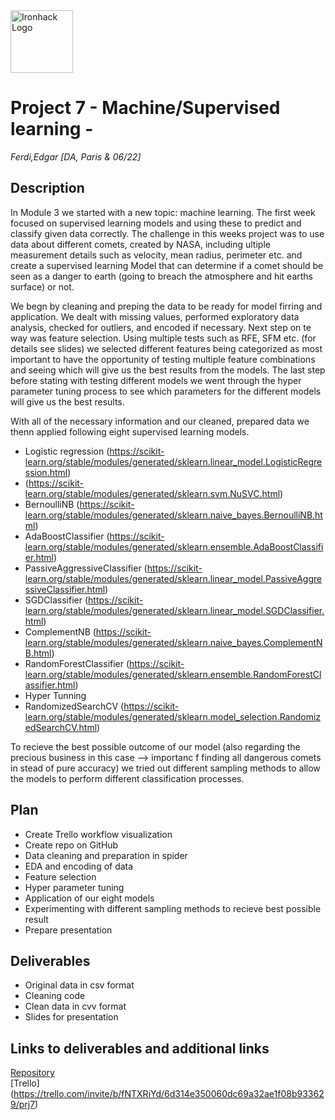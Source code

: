 <img src="https://bit.ly/2VnXWr2" alt="Ironhack Logo" width="100"/>

# Project 7 - Machine/Supervised learning - 

*Ferdi,Edgar*
*[DA, Paris & 06/22]*

## Description 

In Module 3 we started with a new topic: machine learning. The first week focused on supervised learning models and using these to predict and classify given data correctly. The challenge in this weeks project was to use data about different comets, created by NASA, including ultiple measurement details such as velocity, mean radius, perimeter etc. and create a supervised learning Model that can determine if a comet should be seen as a danger to earth (going to breach the atmosphere and hit earths surface) or not.

We begn by cleaning and preping the data to be ready for model firring and application. We dealt with missing values, performed exploratory data analysis, checked for outliers, and encoded if necessary. Next step on te way was feature selection. Using multiple tests such as RFE, SFM etc. (for details see slides) we selected different features being categorized as most important to have the opportunity of testing multiple feature combinations and seeing which will give us the best results from the models. The last step before stating with testing different models we went through the hyper parameter tuning process to see which parameters for the different models will give us the best results.

With all of the necessary information and our cleaned, prepared data we thenn applied following eight supervised learning models.
- Logistic regression (https://scikit-learn.org/stable/modules/generated/sklearn.linear_model.LogisticRegression.html)
- (https://scikit-learn.org/stable/modules/generated/sklearn.svm.NuSVC.html)
- BernoulliNB (https://scikit-learn.org/stable/modules/generated/sklearn.naive_bayes.BernoulliNB.html)
- AdaBoostClassifier (https://scikit-learn.org/stable/modules/generated/sklearn.ensemble.AdaBoostClassifier.html)
- PassiveAggressiveClassifier (https://scikit-learn.org/stable/modules/generated/sklearn.linear_model.PassiveAggressiveClassifier.html)
- SGDClassifier (https://scikit-learn.org/stable/modules/generated/sklearn.linear_model.SGDClassifier.html)
- ComplementNB (https://scikit-learn.org/stable/modules/generated/sklearn.naive_bayes.ComplementNB.html)
- RandomForestClassifier (https://scikit-learn.org/stable/modules/generated/sklearn.ensemble.RandomForestClassifier.html)
- Hyper Tunning
- RandomizedSearchCV (https://scikit-learn.org/stable/modules/generated/sklearn.model_selection.RandomizedSearchCV.html)

To recieve the best possible outcome of our model (also regarding the precious business in this case --> importanc f finding all dangerous comets in stead of pure accuracy) we tried out different sampling methods to allow the models to perform different classification processes.

## Plan
- Create Trello workflow visualization 
- Create repo on GitHub
- Data cleaning and preparation in spider
- EDA and encoding of data
- Feature selection
- Hyper parameter tuning
- Application of our eight models
- Experimenting with different sampling methods to recieve best possible result
- Prepare presentation

## Deliverables

- Original data in csv format
- Cleaning code
- Clean data in cvv format
- Slides for presentation

## Links to deliverables and additional links

[Repository](https://github.com/ferdi-leube/Descriptive-predictive-analysis-and-visualization-in-Tableau)  
[Trello] (https://trello.com/invite/b/fNTXRiYd/6d314e350060dc69a32ae1f08b933629/prj7)





